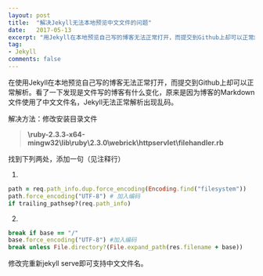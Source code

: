 ```yaml
---
layout: post
title:  "解决Jekyll无法本地预览中文文件的问题"
date:   2017-05-13
excerpt: "用Jekyll在本地预览自己写的博客无法正常打开，而提交到Github上却可以正常解析。"
tag:
- Jekyll
comments: false
---
```



在使用Jekyll在本地预览自己写的博客无法正常打开，而提交到Github上却可以正常解析。看了一下发现是文件写的博客有什么变化，原来是因为博客的Markdown文件使用了中文文件名，Jekyll无法正常解析出现乱码。


解决方法：修改安装目录文件
> **\ruby-2.3.3-x64-mingw32\lib\ruby\2.3.0\webrick\httpservlet\filehandler.rb**


找到下列两处，添加一句（见注释行）

1.
```ruby
path = req.path_info.dup.force_encoding(Encoding.find("filesystem"))
path.force_encoding("UTF-8") # 加入编码
if trailing_pathsep?(req.path_info)
```

2.
```ruby
break if base == "/"
base.force_encoding("UTF-8") #加入编码
break unless File.directory?(File.expand_path(res.filename + base))
```
	
修改完重新jekyll serve即可支持中文文件名。
